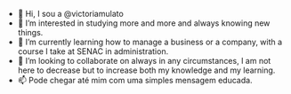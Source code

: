 - 👋 Hi, I sou a @victoriamulato 
- 👀 I’m interested in studying more and more and always knowing new things.
- 🌱 I’m currently learning how to manage a business or a company, with a course I take at SENAC in administration. 
- 💞️ I’m looking to collaborate on always in any circumstances, I am not here to decrease but to increase both my knowledge and my learning.
- 📫  Pode chegar até mim com uma simples mensagem educada. 

<!---
victoriamulato/victoriamulato is a ✨ special ✨ repository because its `README.md` (this file) appears on your GitHub profile.
You can click the Preview link to take a look at your changes.
--->
